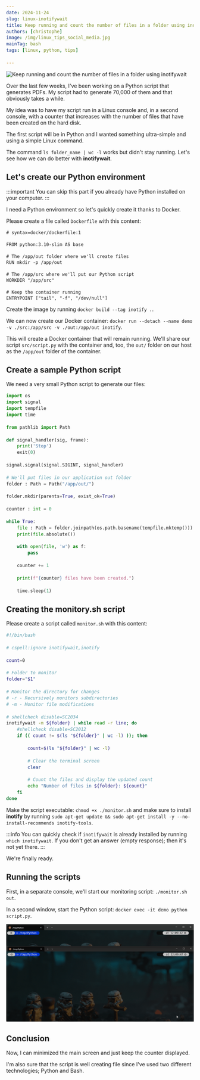 ```yaml
---
date: 2024-11-24
slug: linux-inotifywait
title: Keep running and count the number of files in a folder using inotifywait
authors: [christophe]
image: /img/linux_tips_social_media.jpg
mainTag: bash
tags: [linux, python, tips]

---
```

<!-- cspell:ignore joinpath,pathlib -->

![Keep running and count the number of files in a folder using inotifywait](/img/linux_tips_banner.jpg)

Over the last few weeks, I've been working on a Python script that generates PDFs. My script had to generate 70,000 of them and that obviously takes a while.

My idea was to have my script run in a Linux console and, in a second console, with a counter that increases with the number of files that have been created on the hard disk.

The first script will be in Python and I wanted something ultra-simple and using a simple Linux command.

The command `ls folder_name | wc -l` works but didn't stay running. Let's see how we can do better with **inotifywait**.

<!-- truncate -->

## Let's create our Python environment

:::important
You can skip this part if you already have Python installed on your computer.
:::

I need a Python environment so let's quickly create it thanks to Docker.

Please create a file called `Dockerfile` with this content:

<Snippet filename="Dockerfile">

```docker
# syntax=docker/dockerfile:1

FROM python:3.10-slim AS base

# The /app/out folder where we'll create files
RUN mkdir -p /app/out

# The /app/src where we'll put our Python script
WORKDIR "/app/src"

# Keep the container running
ENTRYPOINT ["tail", "-f", "/dev/null"]
```

</Snippet>

Create the image by running `docker build --tag inotify .`.

We can now create our Docker container: `docker run --detach --name demo -v ./src:/app/src -v ./out:/app/out inotify`.

This will create a Docker container that will remain running. We'll share our script `src/script.py` with the container and, too, the `out/` folder on our host as the `/app/out` folder of the container.

## Create a sample Python script

We need a very small Python script to generate our files:


<Snippet filename="src/script.py">

```python
import os
import signal
import tempfile
import time

from pathlib import Path

def signal_handler(sig, frame):
    print('Stop')
    exit(0)

signal.signal(signal.SIGINT, signal_handler)

# We'll put files in our application out folder
folder : Path = Path("/app/out/")

folder.mkdir(parents=True, exist_ok=True)

counter : int = 0

while True:
    file : Path = folder.joinpath(os.path.basename(tempfile.mktemp()))
    print(file.absolute())

    with open(file, 'w') as f:
        pass

    counter += 1

    print(f"{counter} files have been created.")

    time.sleep(1)
```

</Snippet>

## Creating the monitory.sh script

Please create a script called `monitor.sh` with this content:


<Snippet filename="monitory.sh">

```bash
#!/bin/bash

# cspell:ignore inotifywait,inotify

count=0

# Folder to monitor
folder="$1"

# Monitor the directory for changes
# -r - Recursively monitors subdirectories
# -m - Monitor file modifications

# shellcheck disable=SC2034
inotifywait -m ${folder} | while read -r line; do
    #shellcheck disable=SC2012
    if (( count != $(ls "${folder}" | wc -l) )); then

        count=$(ls "${folder}" | wc -l)

        # Clear the terminal screen
        clear

        # Count the files and display the updated count
        echo "Number of files in ${folder}: ${count}"
    fi
done

```

</Snippet>

Make the script executable: `chmod +x ./monitor.sh` and make sure to install **inotify** by running `sudo apt-get update && sudo apt-get install -y --no-install-recommends inotify-tools`.

:::info
You can quickly check if `inotifywait` is already installed by running `which inotifywait`. If you don't get an answer (empty response); then it's not yet there.
:::

We're finally ready.

## Running the scripts

First, in a separate console, we'll start our monitoring script: `./monitor.sh out`.

In a second window, start the Python script: `docker exec -it demo python script.py`.

![Running a monitory using inotifywait](./images/inotifywait.gif)

## Conclusion

Now, I can minimized the main screen and just keep the counter displayed.

I'm also sure that the script is well creating file since I've used two different technologies; Python and Bash.
